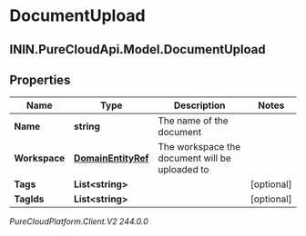 # DocumentUpload

## ININ.PureCloudApi.Model.DocumentUpload

## Properties

|Name | Type | Description | Notes|
|------------ | ------------- | ------------- | -------------|
| **Name** | **string** | The name of the document | |
| **Workspace** | [**DomainEntityRef**](DomainEntityRef) | The workspace the document will be uploaded to | |
| **Tags** | **List&lt;string&gt;** |  | [optional] |
| **TagIds** | **List&lt;string&gt;** |  | [optional] |



_PureCloudPlatform.Client.V2 244.0.0_
